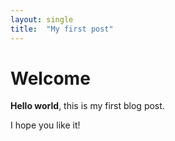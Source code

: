 ```yaml
---
layout: single
title:  "My first post"
---
```


# Welcome

**Hello world**, this is my first blog post.

I hope you like it!
